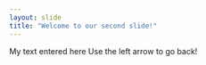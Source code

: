 ```yaml
---
layout: slide
title: "Welcome to our second slide!"
---
```

My text entered here
Use the left arrow to go back!
